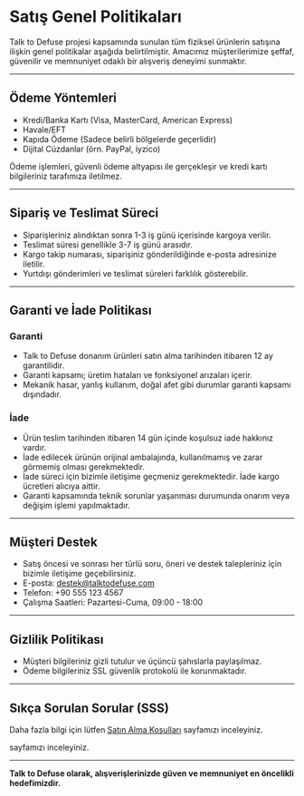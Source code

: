 # Satış Genel Politikaları

Talk to Defuse projesi kapsamında sunulan tüm fiziksel ürünlerin satışına ilişkin genel politikalar aşağıda belirtilmiştir. Amacımız müşterilerimize şeffaf, güvenilir ve memnuniyet odaklı bir alışveriş deneyimi sunmaktır.

---

## Ödeme Yöntemleri

- Kredi/Banka Kartı (Visa, MasterCard, American Express)  
- Havale/EFT  
- Kapıda Ödeme (Sadece belirli bölgelerde geçerlidir)  
- Dijital Cüzdanlar (örn. PayPal, iyzico)  

Ödeme işlemleri, güvenli ödeme altyapısı ile gerçekleşir ve kredi kartı bilgileriniz tarafımıza iletilmez.

---

## Sipariş ve Teslimat Süreci

- Siparişleriniz alındıktan sonra 1-3 iş günü içerisinde kargoya verilir.  
- Teslimat süresi genellikle 3-7 iş günü arasıdır.  
- Kargo takip numarası, siparişiniz gönderildiğinde e-posta adresinize iletilir.  
- Yurtdışı gönderimleri ve teslimat süreleri farklılık gösterebilir.

---

## Garanti ve İade Politikası

### Garanti

- Talk to Defuse donanım ürünleri satın alma tarihinden itibaren 12 ay garantilidir.  
- Garanti kapsamı; üretim hataları ve fonksiyonel arızaları içerir.  
- Mekanik hasar, yanlış kullanım, doğal afet gibi durumlar garanti kapsamı dışındadır.

### İade

- Ürün teslim tarihinden itibaren 14 gün içinde koşulsuz iade hakkınız vardır.  
- İade edilecek ürünün orijinal ambalajında, kullanılmamış ve zarar görmemiş olması gerekmektedir.  
- İade süreci için bizimle iletişime geçmeniz gerekmektedir. İade kargo ücretleri alıcıya aittir.  
- Garanti kapsamında teknik sorunlar yaşanması durumunda onarım veya değişim işlemi yapılmaktadır.

---

## Müşteri Destek

- Satış öncesi ve sonrası her türlü soru, öneri ve destek talepleriniz için bizimle iletişime geçebilirsiniz.  
- E-posta: destek@talktodefuse.com  
- Telefon: +90 555 123 4567  
- Çalışma Saatleri: Pazartesi-Cuma, 09:00 - 18:00  

---

## Gizlilik Politikası

- Müşteri bilgileriniz gizli tutulur ve üçüncü şahıslarla paylaşılmaz.  
- Ödeme bilgileriniz SSL güvenlik protokolü ile korunmaktadır.

---

## Sıkça Sorulan Sorular (SSS)

Daha fazla bilgi için lütfen [Satın Alma Koşulları](buying-conditions.md) sayfamızı inceleyiniz.

 sayfamızı inceleyiniz.

---

**Talk to Defuse olarak, alışverişlerinizde güven ve memnuniyet en öncelikli hedefimizdir.**  
